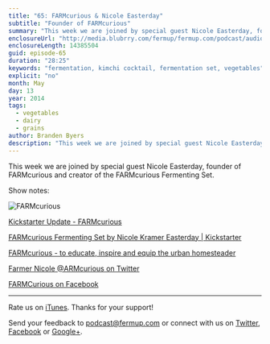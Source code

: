 ```yaml
---
title: "65: FARMcurious & Nicole Easterday"
subtitle: "Founder of FARMcurious"
summary: "This week we are joined by special guest Nicole Easterday, founder of FARMcurious and creator of the FARMcurious Fermenting Set."
enclosureUrl: "http://media.blubrry.com/fermup/fermup.com/podcast/audio/fermup-65.mp3"
enclosureLength: 14385504
guid: episode-65
duration: "28:25"
keywords: "fermentation, kimchi cocktail, fermentation set, vegetables"
explicit: "no"
month: May
day: 13
year: 2014
tags:
  - vegetables
  - dairy
  - grains
author: Branden Byers
description: "This week we are joined by special guest Nicole Easterday, founder of FARMcurious and creator of the FARMcurious Fermenting Set."
---
```

This week we are joined by special guest Nicole Easterday, founder of FARMcurious and creator of the FARMcurious Fermenting Set.

Show notes:

![FARMcurious](/images/fermup-65-farmcurious.jpg "FermUp 65: Nicole Easterday")

[Kickstarter Update - FARMcurious](http://www.farmcurious.com/ks/)

[FARMcurious Fermenting Set by Nicole Kramer Easterday | Kickstarter](https://www.kickstarter.com/projects/2021939414/farmcurious-fermenting-set)

[FARMcurious - to educate, inspire and equip the urban homesteader](http://www.farmcurious.com/)

[Farmer Nicole @ARMcurious on Twitter](https://twitter.com/FARMcurious)

[FARMCurious on Facebook](https://www.facebook.com/farmcurious)

---

Rate us on [iTunes](http://itunes.apple.com/podcast/fermup-fermented-food-podcast/id593958494). Thanks for your support!

Send your feedback to <a href="mailto:podcast@fermup.com">podcast@fermup.com</a> or connect with us on [Twitter](https://twitter.com/fermup), [Facebook](http://www.facebook.com/fermup) or [Google+](https://google.com/+fermup).